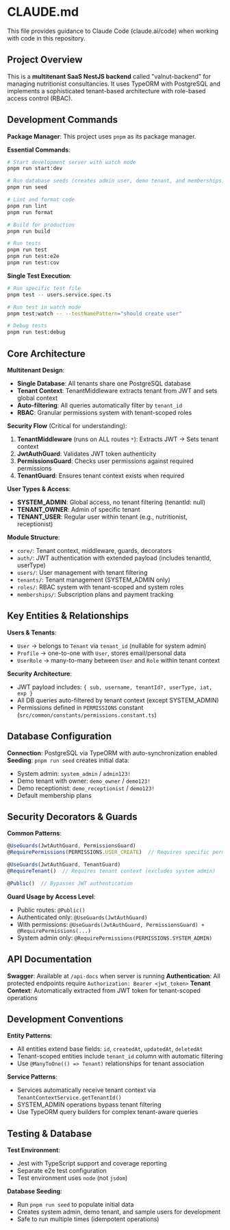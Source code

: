 # CLAUDE.md

This file provides guidance to Claude Code (claude.ai/code) when working with code in this repository.

## Project Overview

This is a **multitenant SaaS NestJS backend** called "valnut-backend" for managing nutritionist consultancies. It uses TypeORM with PostgreSQL and implements a sophisticated tenant-based architecture with role-based access control (RBAC).

## Development Commands

**Package Manager**: This project uses `pnpm` as its package manager.

**Essential Commands**:
```bash
# Start development server with watch mode
pnpm run start:dev

# Run database seeds (creates admin user, demo tenant, and memberships)
pnpm run seed

# Lint and format code
pnpm run lint
pnpm run format

# Build for production
pnpm run build

# Run tests
pnpm run test
pnpm run test:e2e
pnpm run test:cov
```

**Single Test Execution**:
```bash
# Run specific test file
pnpm test -- users.service.spec.ts

# Run test in watch mode
pnpm test:watch -- --testNamePattern="should create user"

# Debug tests
pnpm run test:debug
```

## Core Architecture

**Multitenant Design**:
- **Single Database**: All tenants share one PostgreSQL database
- **Tenant Context**: TenantMiddleware extracts tenant from JWT and sets global context
- **Auto-filtering**: All queries automatically filter by `tenant_id`
- **RBAC**: Granular permissions system with tenant-scoped roles

**Security Flow** (Critical for understanding):
1. **TenantMiddleware** (runs on ALL routes `*`): Extracts JWT → Sets tenant context
2. **JwtAuthGuard**: Validates JWT token authenticity
3. **PermissionsGuard**: Checks user permissions against required permissions
4. **TenantGuard**: Ensures tenant context exists when required

**User Types & Access**:
- **SYSTEM_ADMIN**: Global access, no tenant filtering (tenantId: null)
- **TENANT_OWNER**: Admin of specific tenant
- **TENANT_USER**: Regular user within tenant (e.g., nutritionist, receptionist)

**Module Structure**:
- `core/`: Tenant context, middleware, guards, decorators
- `auth/`: JWT authentication with extended payload (includes tenantId, userType)
- `users/`: User management with tenant filtering
- `tenants/`: Tenant management (SYSTEM_ADMIN only)
- `roles/`: RBAC system with tenant-scoped and system roles
- `memberships/`: Subscription plans and payment tracking

## Key Entities & Relationships

**Users & Tenants**:
- `User` → belongs to `Tenant` via `tenant_id` (nullable for system admin)
- `Profile` → one-to-one with `User`, stores email/personal data
- `UserRole` → many-to-many between `User` and `Role` within tenant context

**Security Architecture**:
- JWT payload includes: `{ sub, username, tenantId?, userType, iat, exp }`
- All DB queries auto-filtered by tenant context (except SYSTEM_ADMIN)
- Permissions defined in `PERMISSIONS` constant (`src/common/constants/permissions.constant.ts`)

## Database Configuration

**Connection**: PostgreSQL via TypeORM with auto-synchronization enabled
**Seeding**: `pnpm run seed` creates initial data:
- System admin: `system_admin` / `admin123!`
- Demo tenant with owner: `demo_owner` / `demo123!`
- Demo receptionist: `demo_receptionist` / `demo123!`
- Default membership plans

## Security Decorators & Guards

**Common Patterns**:
```typescript
@UseGuards(JwtAuthGuard, PermissionsGuard)
@RequirePermissions(PERMISSIONS.USER_CREATE)  // Requires specific permission

@UseGuards(JwtAuthGuard, TenantGuard)
@RequireTenant()  // Requires tenant context (excludes system admin)

@Public()  // Bypasses JWT authentication
```

**Guard Usage by Access Level**:
- Public routes: `@Public()`
- Authenticated only: `@UseGuards(JwtAuthGuard)`
- With permissions: `@UseGuards(JwtAuthGuard, PermissionsGuard) + @RequirePermissions(...)`
- System admin only: `@RequirePermissions(PERMISSIONS.SYSTEM_ADMIN)`

## API Documentation

**Swagger**: Available at `/api-docs` when server is running
**Authentication**: All protected endpoints require `Authorization: Bearer <jwt_token>`
**Tenant Context**: Automatically extracted from JWT token for tenant-scoped operations

## Development Conventions

**Entity Patterns**:
- All entities extend base fields: `id`, `createdAt`, `updatedAt`, `deletedAt`
- Tenant-scoped entities include `tenant_id` column with automatic filtering
- Use `@ManyToOne(() => Tenant)` relationships for tenant association

**Service Patterns**:
- Services automatically receive tenant context via `TenantContextService.getTenantId()`
- SYSTEM_ADMIN operations bypass tenant filtering
- Use TypeORM query builders for complex tenant-aware queries

## Testing & Database

**Test Environment**:
- Jest with TypeScript support and coverage reporting
- Separate e2e test configuration
- Test environment uses `node` (not `jsdom`)

**Database Seeding**:
- Run `pnpm run seed` to populate initial data
- Creates system admin, demo tenant, and sample users for development
- Safe to run multiple times (idempotent operations)
